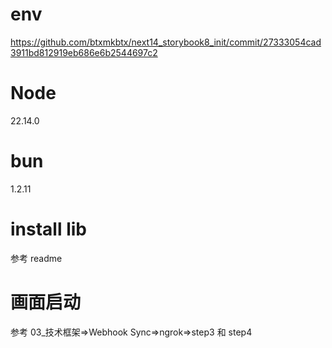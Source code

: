 # env

https://github.com/btxmkbtx/next14_storybook8_init/commit/27333054cad3911bd812919eb686e6b2544697c2

# Node

22.14.0

# bun

1.2.11

# install lib

参考 readme

# 画面启动

参考 03\_技术框架=>Webhook Sync=>ngrok=>step3 和 step4
